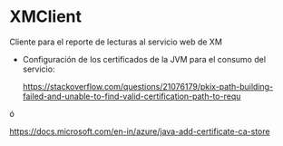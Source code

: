 # XMClient
Cliente para el reporte de lecturas al servicio web de XM

* Configuración de los certificados de la JVM para el consumo del servicio:

  https://stackoverflow.com/questions/21076179/pkix-path-building-failed-and-unable-to-find-valid-certification-path-to-requ

ó

  https://docs.microsoft.com/en-in/azure/java-add-certificate-ca-store



